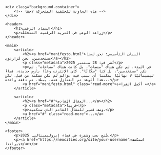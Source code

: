 <!DOCTYPE html>
<html lang="ar">
<head>
    <meta charset="UTF-8">
    <meta name="viewport" content="width=device-width, initial-scale=1.0">
    <title>السماد الرقمي</title>
    <link rel="stylesheet" href="style.css">
</head>
<body>

    <div class="background-container">
        <!-- هذه الحاوية للخلفية المتحركة لاحقاً -->
    </div>

    <header>
        <h1>السماد الرقمي</h1>
        <p>زراعة الوعي في التربة الرقمية المتحللة</p>
    </header>

    <main>
        <article>
            <h2><a href="manifesto.html">البيان التأسيسي: نحن لسنا مستخدمين، نحن مُزارعون</a></h2>
            <p class="metadata">نُشر في: 28 سبتمبر 2025</p>
            <p>في البدء، لم تكن هناك "منصات"، بل كانت هناك "مساحات". لم نكن "مستخدمين"، بل كنا "سكّانًا". كان الإنترنت وعدًا بأرض جديدة، فضاءً ليميناليًا لا نهائيًا يمكننا أن نبني فيه عوالم لم تكن ممكنة من قبل. لكن هذا الوعد تم التنازل عنه، ببطء، ثم دفعة واحدة...</p>
            <a href="manifesto.html" class="read-more">أكمل القراءة ←</a>
        </article>

        <article>
            <h2><a href="#">المقال القادم...</a></h2>
            <p class="metadata">قريباً</p>
            <p>وصف قصير للمقال القادم الذي ستكتبه.</p>
            <a href="#" class="read-more">...</a>
        </article>
    </main>

    <footer>
        <p>صُنع بحب وشفرة في فضاء إيروليمينالي. 2025.</p>
        <p><a href="https://neocities.org/site/your-username">استكشف جيراننا</a></p>
    </footer>

</body>
</html>
